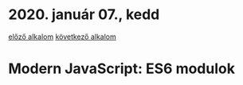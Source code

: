 # 2020. január 07., kedd


[előző alkalom](../20200104) [következő alkalom](../20200109)

# Modern JavaScript: ES6 modulok

<!--

- alapvető szintaxis: export, import
- modulnevek feloldása
- default export vs named exportok
  - default export == speciális named export
    - mivel speciális eset, importnál át kell nevezni!
  - 2 féle default export
    - deklarációs részletezzük csak
    - direkt value export csak említés szintjén
- importok hoistingja
- nem lehet beágyazni (nem szerepelhet pl. ifben)
- ciklikus dependenciák megengedettek
  - nem kell részletezni a hátterét
- dinamikus importok: Loader API
  - csak említés szintjén

-->


